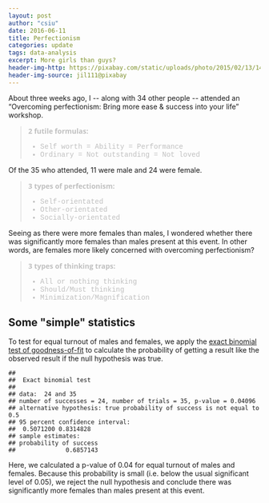 ```yaml
---
layout: post
author: "csiu"
date: 2016-06-11
title: Perfectionism
categories: update
tags: data-analysis
excerpt: More girls than guys?
header-img-http: https://pixabay.com/static/uploads/photo/2015/02/13/14/38/pretty-woman-635258_960_720.jpg
header-img-source: jil111@pixabay
---
```


<style>
blockquote p {
    margin: 0;
    padding: 0;
    font-family: 'Open Sans', 'Helvetica Neue', Helvetica, Arial, sans-serif;
    font-style: normal;
    color: silver;
}
blockquote li {
    font-family: "Courier New", Courier, monospace;
    font-style: normal;
    color: silver;
}
</style>

About three weeks ago, I -- along with 34 other people -- attended an “Overcoming perfectionism: Bring more ease & success into your life” workshop.

> **2 futile formulas:**
>
> - Self worth = Ability = Performance
> - Ordinary = Not outstanding = Not loved

Of the 35 who attended, 11 were male and 24 were female.

> **3 types of perfectionism:**
>
> - Self-orientated
> - Other-orientated
> - Socially-orientated

Seeing as there were more females than males, I wondered whether there was significantly more females than males present at this event. In other words, are females more likely concerned with overcoming perfectionism?

> **3 types of thinking traps:**
>
> - All or nothing thinking
> - Should/Must thinking
> - Minimization/Magnification

## Some "simple" statistics

To test for equal turnout of males and females, we apply the [exact binomial test of goodness-of-fit](http://www.biostathandbook.com/exactgof.html) to calculate the probability of getting a result like the observed result if the null hypothesis was true.

```
##
## 	Exact binomial test
##
## data:  24 and 35
## number of successes = 24, number of trials = 35, p-value = 0.04096
## alternative hypothesis: true probability of success is not equal to 0.5
## 95 percent confidence interval:
##  0.5071200 0.8314828
## sample estimates:
## probability of success
##              0.6857143
```

Here, we calculated a p-value of 0.04 for equal turnout of males and females. Because this probability is small (i.e. below the usual significant level of 0.05), we reject the null hypothesis and conclude there was significantly more females than males present at this event.
